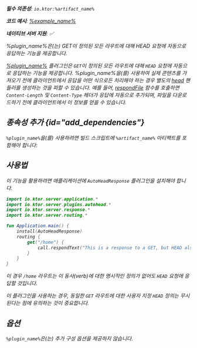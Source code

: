 [//]: # (title: AutoHeadResponse)

<var name="plugin_name" value="AutoHeadResponse"/>
<var name="artifact_name" value="ktor-server-auto-head-response"/>
<primary-label ref="server-plugin"/>

<tldr>
<p>
<b>필수 의존성</b>: <code>io.ktor:%artifact_name%</code>
</p>
<var name="example_name" value="autohead"/>
<p>
    <b>코드 예시</b>:
    <a href="https://github.com/ktorio/ktor-documentation/tree/%ktor_version%/codeSnippets/snippets/%example_name%">
        %example_name%
    </a>
</p>
<p>
    <b><Links href="/ktor/server-native" summary="Ktor는 Kotlin/Native를 지원하며 추가 런타임이나 가상 머신 없이 서버를 실행할 수 있습니다.">네이티브 서버</Links> 지원</b>: ✅
</p>
</tldr>

<link-summary>
%plugin_name%은(는) GET이 정의된 모든 라우트에 대해 HEAD 요청에 자동으로 응답하는 기능을 제공합니다.
</link-summary>

[%plugin_name%](https://api.ktor.io/ktor-server-auto-head-response/io.ktor.server.plugins.autohead/-auto-head-response.html) 플러그인은 `GET`이 정의된 모든 라우트에 대해 `HEAD` 요청에 자동으로 응답하는 기능을 제공합니다. %plugin_name%을(를) 사용하여 실제 콘텐츠를 가져오기 전에 클라이언트에서 응답을 어떤 식으로든 처리해야 하는 경우 별도의 [head](server-routing.md#define_route) 핸들러를 생성하는 것을 피할 수 있습니다. 예를 들어, [respondFile](server-responses.md#file) 함수를 호출하면 `Content-Length` 및 `Content-Type` 헤더가 응답에 자동으로 추가되며, 파일을 다운로드하기 전에 클라이언트에서 이 정보를 얻을 수 있습니다.

## 종속성 추가 {id="add_dependencies"}

<p>
    <code>%plugin_name%</code>을(를) 사용하려면 빌드 스크립트에 <code>%artifact_name%</code> 아티팩트를 포함해야 합니다:
</p>
<Tabs group="languages">
    <TabItem title="Gradle (Kotlin)" group-key="kotlin">
        <code-block lang="Kotlin" code="            implementation(&quot;io.ktor:%artifact_name%:$ktor_version&quot;)"/>
    </TabItem>
    <TabItem title="Gradle (Groovy)" group-key="groovy">
        <code-block lang="Groovy" code="            implementation &quot;io.ktor:%artifact_name%:$ktor_version&quot;"/>
    </TabItem>
    <TabItem title="Maven" group-key="maven">
        <code-block lang="XML" code="            &lt;dependency&gt;&#10;                &lt;groupId&gt;io.ktor&lt;/groupId&gt;&#10;                &lt;artifactId&gt;%artifact_name%-jvm&lt;/artifactId&gt;&#10;                &lt;version&gt;${ktor_version}&lt;/version&gt;&#10;            &lt;/dependency&gt;"/>
    </TabItem>
</Tabs>

## 사용법
이 기능을 활용하려면 애플리케이션에 `AutoHeadResponse` 플러그인을 설치해야 합니다.

```kotlin
import io.ktor.server.application.*
import io.ktor.server.plugins.autohead.*
import io.ktor.server.response.*
import io.ktor.server.routing.*

fun Application.main() {
    install(AutoHeadResponse)
    routing {
        get("/home") {
            call.respondText("This is a response to a GET, but HEAD also works")
        }
    }
}
```

이 경우 `/home` 라우트는 이 동사(verb)에 대한 명시적인 정의가 없어도 `HEAD` 요청에 응답할 것입니다.

이 플러그인을 사용하는 경우, 동일한 `GET` 라우트에 대한 사용자 지정 `HEAD` 정의는 무시된다는 점에 유의하는 것이 중요합니다.

## 옵션
`%plugin_name%`은(는) 추가 구성 옵션을 제공하지 않습니다.